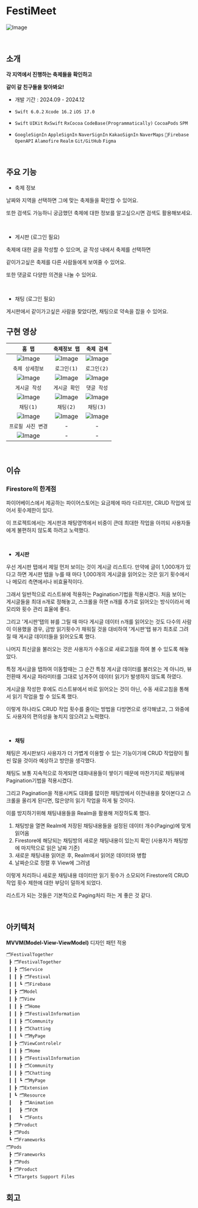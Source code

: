 # FestiMeet

![Image](https://github.com/user-attachments/assets/1f4661b7-9288-4fff-84e2-780c086744ff)

<br>

## 소개

__각 지역에서 진행하는 축제들을 확인하고__

__같이 갈 친구들을 찾아봐요!__

- 개발 기간 : 2024.09 - 2024.12

- `Swift 6.0.2` `Xcode 16.2` `iOS 17.0`

- `Swift` `UIKit` `RxSwift` `RxCocoa` `CodeBase(Programmatically)` `CocoaPods` `SPM`

- `GoogleSignIn` `AppleSignIn` `NaverSignIn` `KakaoSignIn` `NaverMaps` `Firebase` `OpenAPI` `Alamofire` `Realm` `Git/GitHub` `Figma` 

<br>

## 주요 기능

- 축제 정보

날짜와 지역을 선택하면 그에 맞는 축제들을 확인할 수 있어요.

또한 검색도 가능하니 궁금했던 축제에 대한 정보를 알고싶으시면 검색도 활용해보세요.

<br>

- 게시판 (로그인 필요)

축제에 대한 글을 작성할 수 있으며, 글 작성 내에서 축제를 선택하면

같이가고싶은 축제를 다른 사람들에게 보여줄 수 있어요.

또한 댓글로 다양한 의견을 나눌 수 있어요.

<br>

- 채팅 (로그인 필요)
  
게시판에서 같이가고싶은 사람을 찾았다면, 채팅으로 약속을 잡을 수 있어요.

## 구현 영상

|`홈 탭`|`축제정보 탭`|`축제 검색`|
|:---:|:---:|:---:|
|![Image](https://github.com/user-attachments/assets/78346090-5d21-475d-b5ec-3fef2f2ae08f)|![Image](https://github.com/user-attachments/assets/00022035-e09f-4264-b439-67116b21438b)|![Image](https://github.com/user-attachments/assets/f2df88b6-e7a2-4315-a033-26c5bb3ed544)|
|`축제 상세정보`|`로그인(1)`|`로그인(2)`|
|![Image](https://github.com/user-attachments/assets/78f202c6-06bc-4530-9bf4-2127454fdaab)|![Image](https://github.com/user-attachments/assets/facbfe73-a92f-49ea-9508-a78b79fe9e3c)|![Image](https://github.com/user-attachments/assets/7ca41969-d372-4bd5-b2eb-7c2934f2b436)|
|`게시글 작성`|`게시글 확인`|`댓글 작성`|
|![Image](https://github.com/user-attachments/assets/eeccdc9a-ebd3-488d-9d7a-163cab7c9631)|![Image](https://github.com/user-attachments/assets/4b3c9d15-ea60-4335-bae3-91315987b39d)|![Image](https://github.com/user-attachments/assets/cd00e6db-0f14-4ee2-baf1-af14935a8a66)|
|`채팅(1)`|`채팅(2)`|`채팅(3)`|
|![Image](https://github.com/user-attachments/assets/b04289f8-7d80-4fd4-867d-33bcbd8da650)|![Image](https://github.com/user-attachments/assets/0575277f-c0e9-420a-9718-5e9ef4000c4b)|![Image](https://github.com/user-attachments/assets/7f94a431-f4e2-4a0b-8972-d50264a13f49)|
|`프로필 사진 변경`|-|-|
|![Image](https://github.com/user-attachments/assets/ea4c5cb6-5e43-4774-b37e-a3ea4e3580da)|-|-|

<br>

## 이슈

### Firestore의 한계점

파이어베이스에서 제공하는 파이어스토어는 요금제에 따라 다르지만, CRUD 작업에 있어서 횟수제한이 있다.

이 프로젝트에서는 게시판과 채팅영역에서 비중이 큰데 최대한 작업을 아끼되 사용자들에게 불편하지 않도록 하려고 노력했다.

<br>

- __게시판__

우선 게시판 탭에서 제일 먼저 보이는 것이 게시글 리스트다. 만약에 글이 1,000개가 있다고 하면 게시판 탭을 누를 때 마다 1,000개의 게시글을 읽어오는 것은 읽기 횟수에서나 메모리 측면에서나 비효율적이다.

그래서 일반적으로 리스트뷰에 적용하는 Pagination기법을 적용시켰다. 처음 보이는 게시글들을 최대 n개로 정해놓고, 스크롤을 하면 n개를 추가로 읽어오는 방식이라서 메모리와 횟수 관리 효율에 좋다.

그리고 '게시판'탭의 뷰를 그릴 때 마다 게시글 데이터 n개를 읽어오는 것도 다수의 사람이 이용했을 경우, 금방 읽기횟수가 채워질 것을 대비하여 '게시판'탭 뷰가 최초로 그려질 때 게시글 데이터들을 읽어오도록 했다.

나머지 최신글을 불러오는 것은 사용자가 수동으로 새로고침을 하여 볼 수 있도록 해놓았다.

특정 게시글을 탭하여 이동할때는 그 순간 특정 게시글 데이터를 불러오는 게 아니라, 뷰전환때 게시글 파라미터를 그대로 넘겨주어 데이터 읽기가 발생하지 않도록 하였다.

게시글을 작성한 후에도 리스트뷰에서 바로 읽어오는 것이 아닌, 수동 새로고침을 통해서 읽기 작업을 할 수 있도록 했다.

이렇게 하나라도 CRUD 작업 횟수를 줄이는 방법을 다방면으로 생각해냈고, 그 와중에도 사용자의 편의성을 놓치지 않으려고 노력했다.

<br>

- __채팅__

채팅은 게시판보다 사용자가 더 가볍게 이용할 수 있는 기능이기에 CRUD 작업량이 훨씬 많을 것이라 예상하고 방안을 생각했다.

채팅도 보통 지속적으로 하게되면 대화내용들이 쌓이기 때문에 마찬가지로 채팅뷰에 Pagination기법을 적용시켰다.

그리고 Pagination을 적용시켜도 대화를 많이한 채팅방에서 이전내용을 찾아본다고 스크롤을 올리게 된다면, 많은양의 읽기 작업을 하게 될 것이다.

이를 방지하기위해 채팅내용들을 Realm을 활용해 저장하도록 했다.

1. 채팅방을 열면 Realm에 저장된 채팅내용들을 설정된 데이터 개수(Paging)에 맞게 읽어옴
2. Firestore에 해당되는 채팅방의 새로운 채팅내용이 있는지 확인 (사용자가 채팅방에 마지막으로 읽은 날짜 기준)
3. 새로운 채팅내용 읽어온 후, Realm에서 읽어온 데이터와 병합
4. 날짜순으로 정렬 후 View에 그려냄

이렇게 처리하니 새로운 채팅내용 데이터만 읽기 횟수가 소모되어 Firestore의 CRUD 작업 횟수 제한에 대한 부담이 덜하게 되었다.

리스트가 되는 것들은 기본적으로 Paging처리 하는 게 좋은 것 같다.

<br>

## 아키텍처

__MVVM(Model-View-ViewModel)__ 디자인 패턴 적용
```
🗂FestivalTogether
 ┣ 🗂FestivalTogether
 ┃ ┣ 🗂Service
 ┃ ┃ ┣ 🗂Festival
 ┃ ┃ ┗ 🗂Firebase
 ┃ ┣ 🗂Model
 ┃ ┣ 🗂View
 ┃ ┃ ┣ 🗂Home
 ┃ ┃ ┣ 🗂FestivalInformation
 ┃ ┃ ┣ 🗂Community
 ┃ ┃ ┣ 🗂Chatting
 ┃ ┃ ┗ 🗂MyPage
 ┃ ┣ 🗂ViewControlelr
 ┃ ┃ ┣ 🗂Home
 ┃ ┃ ┣ 🗂FestivalInformation
 ┃ ┃ ┣ 🗂Community
 ┃ ┃ ┣ 🗂Chatting
 ┃ ┃ ┗ 🗂MyPage
 ┃ ┣ 🗂Extension
 ┃ ┗ 🗂Resource
 ┃   ┣ 🗂Animation
 ┃   ┣ 🗂FCM
 ┃   ┗ 🗂Fonts
 ┣ 🗂Product
 ┣ 🗂Pods
 ┗ 🗂Frameworks
🗂Pods
 ┣ 🗂Frameworks
 ┣ 🗂Pods
 ┣ 🗂Product
 ┗ 🗂Targets Support Files
```

## 회고
